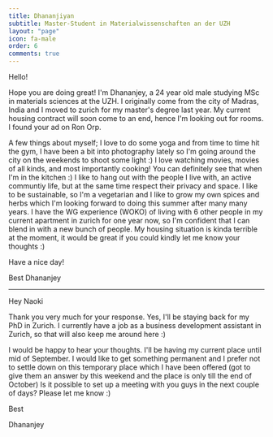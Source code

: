 ```yaml
---
title: Dhananjiyan
subtitle: Master-Student in Materialwissenschaften an der UZH
layout: "page"
icon: fa-male
order: 6
comments: true
---
```


Hello!

Hope you are doing great! I'm Dhananjey, a 24 year old male studying MSc in materials sciences at the UZH. I originally come from the city of Madras, India and I moved to zurich for my master's degree last year. My current housing contract will soon come to an end, hence I'm looking out for rooms. I found your ad on Ron Orp. 

A few things about myself; I love to do some yoga and from time to time hit the gym, I have been a bit into photography lately so I'm going around the city on the weekends to shoot some light :) I love watching movies, movies of all kinds, and most importantly cooking! You can definitely see that when I'm in the kitchen :) I like to hang out with the people I live with, an active communtiy life, but at the same time respect their privacy and space. I like to be sustainable, so I'm a vegetarian and I like to grow my own spices and herbs which I'm looking forward to doing this summer after many many years. I have the WG experience (WOKO) of living with 6 other people in my current apartment in zurich for one year now, so I'm confident that I can blend in with a new bunch of people. My housing situation is kinda terrible at the moment, it would be great if you could kindly let me know your thoughts :)

Have a nice day!

Best 
Dhananjey

---

Hey Naoki 

Thank you very much for your response. Yes, I'll be staying back for my PhD in Zurich. I currently have a job as a business development assistant in Zurich, so that will also keep me around here :) 

I would be happy to hear your thoughts. I'll be having my current place until mid of September. I would like to get something permanent and I prefer not to settle down on this temporary place which I have been offered (got to give them an answer by this weekend and the place is only till the end of October) Is it possible to set up a meeting with you guys in the next couple of days? Please let me know :)

Best 

Dhananjey



